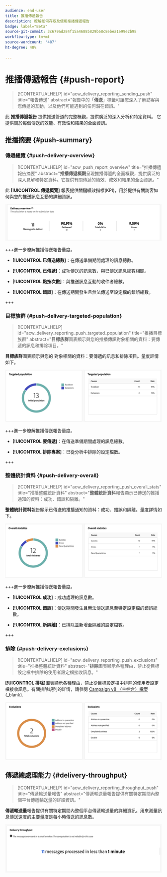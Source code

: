 ```yaml
---
audience: end-user
title: 推播傳遞報告
description: 瞭解如何存取及使用推播傳遞報告
badge: label="Beta"
source-git-commit: 3c679ad284f15a46885829b68c8ebea1e99e2b98
workflow-type: tm+mt
source-wordcount: '487'
ht-degree: 48%

---
```


# 推播傳遞報告 {#push-report}

>[!CONTEXTUALHELP]
>id="acw_delivery_reporting_sending_push"
>title="報告傳送"
>abstract="報告中的「**傳送**」標籤可讓您深入了解訪客與您傳遞的互動，以及他們可能遇到的任何潛在錯誤。"

此 **推播傳遞報告** 提供推送管道的完整概觀，提供廣泛的深入分析和特定資料。 它提供關於每個傳送的效能、有效性和結果的全面資訊。

## 推播摘要 {#push-summary}

### 傳遞總覽 {#push-delivery-overview}

>[!CONTEXTUALHELP]
>id="acw_push_report_overview"
>title="推播傳遞報告摘要"
>abstract="**推播傳遞概觀**&#x200B;呈現推播傳遞的全面概觀，提供廣泛的深入見解和特定資料。它提供有關傳遞的績效、成效和結果的全面資訊。"

此 **[!UICONTROL 傳遞概覽]** 報表提供關鍵績效指標(KPI)，用於提供有關訪客如何與您的推送訊息互動的詳細資訊。

![](assets/reporting_push_3.png)

+++進一步瞭解推播傳送報告量度。

* **[!UICONTROL 已傳送總數]**：在傳送準備期間處理的訊息總數。

* **[!UICONTROL 已傳遞]**：成功傳送的訊息數，與已傳送訊息總數相關。

* **[!UICONTROL 點按次數]**：與推送訊息互動的收件者總數。

* **[!UICONTROL 錯誤]**：在傳送期間發生且無法傳送至設定檔的錯誤總數。

+++

### 目標族群 {#push-delivery-targeted-population}

>[!CONTEXTUALHELP]
>id="acw_delivery_reporting_push_targeted_population"
>title="推播目標族群"
>abstract="**目標族群**&#x200B;圖表顯示與您的推播傳訊對象相關的資料：要傳遞的訊息和排除項目。"

**目標族群**&#x200B;圖表顯示與您的 對象相關的資料：要傳遞的訊息和排除項目。量度詳情如下。

![](assets/reporting_push_4.png)

+++進一步瞭解推播傳送報告量度。

* **[!UICONTROL 要傳遞]**：在傳送準備期間處理的訊息總數。

* **[!UICONTROL 排除專案]**：已從分析中排除的設定檔數。

+++

### 整體統計資料 {#push-delivery-overall}


>[!CONTEXTUALHELP]
>id="acw_delivery_reporting_push_overall_stats"
>title="推播整體統計資料"
>abstract="**整體統計資料**&#x200B;報告顯示已傳送的推播通知的資料：成功、錯誤和隔離。"

**整體統計資料**&#x200B;報告顯示已傳送的推播通知的資料：成功、錯誤和隔離。量度詳情如下。

![](assets/reporting_push_5.png)

+++進一步瞭解推播傳送報告量度。

* **[!UICONTROL 成功]**：成功處理的訊息數。

* **[!UICONTROL 錯誤]**：傳送期間發生且無法傳送訊息至特定設定檔的錯誤總數。

* **[!UICONTROL 新隔離]**：已排除並新增至隔離的設定檔數。

+++

### 排除 {#push-delivery-exclusions}


>[!CONTEXTUALHELP]
>id="acw_delivery_reporting_push_exclusions"
>title="推播整體統計資料"
>abstract="**排除**&#x200B;圖表顯示各種理由，禁止從目標設定檔中排除的使用者設定檔接收訊息。"

**[!UICONTROL 排除]**&#x200B;圖表顯示各種理由，禁止從目標設定檔中排除的使用者設定檔接收訊息。有關排除規則的詳情，請參閱 [Campaign v8 （主控台）檔案](https://experienceleague.adobe.com/docs/campaign/campaign-v8/send/failures/delivery-failures.html#push-error-types){_blank}.


![](assets/reporting_push_6.png)

## 傳遞總處理能力 {#delivery-throughput}

>[!CONTEXTUALHELP]
>id="acw_delivery_reporting_throughput_push"
>title="傳遞輸送量報告"
>abstract="傳遞輸送量報告提供有關特定期間內整個平台傳遞輸送量的詳細資訊。"

**傳遞輸送量**&#x200B;報告提供有關特定期間內整個平台傳遞輸送量的詳細資訊。用來測量訊息傳送速度的主要量度是每小時傳送的訊息數。

![](assets/reporting_push_2.png)
